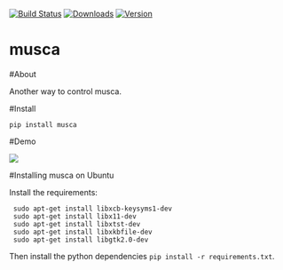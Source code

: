 [![Build Status](https://travis-ci.org/solos/musca.png?branch=master)](https://travis-ci.org/solos/musca)
[![Downloads](https://pypip.in/d/musca/badge.png)](https://pypi.python.org/pypi/musca)
[![Version](https://img.shields.io/pypi/v/musca.svg)](https://img.shields.io/pypi/v/musca.svg)
# musca

#About

Another way to control musca.

#Install

    pip install musca


#Demo

   [<img src="http://ww2.sinaimg.cn/large/61f33e51tw1egz042lcspg20zk0m8jvw.gif">](Demo)

#Installing musca on Ubuntu

Install the requirements:
```
 sudo apt-get install libxcb-keysyms1-dev
 sudo apt-get install libx11-dev
 sudo apt-get install libxtst-dev
 sudo apt-get install libxkbfile-dev
 sudo apt-get install libgtk2.0-dev
```
Then install the python dependencies `pip install -r requirements.txt`.
